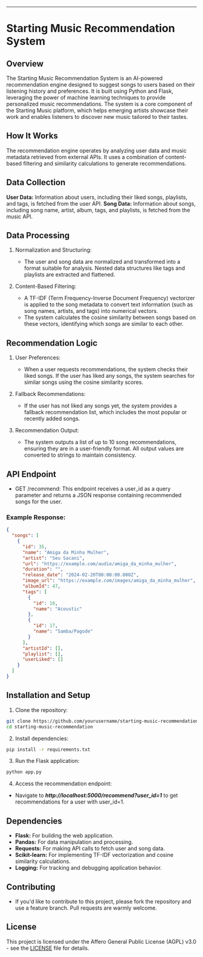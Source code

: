---
# Starting Music Recommendation System

## Overview
The Starting Music Recommendation System is an AI-powered recommendation engine designed to suggest songs to users based on their listening history and preferences. It is built using Python and Flask, leveraging the power of machine learning techniques to provide personalized music recommendations. The system is a core component of the Starting Music platform, which helps emerging artists showcase their work and enables listeners to discover new music tailored to their tastes.

## How It Works
The recommendation engine operates by analyzing user data and music metadata retrieved from external APIs. It uses a combination of content-based filtering and similarity calculations to generate recommendations.

## Data Collection
**User Data:** Information about users, including their liked songs, playlists, and tags, is fetched from the user API.
**Song Data:** Information about songs, including song name, artist, album, tags, and playlists, is fetched from the music API.

## Data Processing
1. Normalization and Structuring:

    - The user and song data are normalized and transformed into a format suitable for analysis. Nested data structures like tags and playlists are extracted and flattened.

2. Content-Based Filtering:

    - A TF-IDF (Term Frequency-Inverse Document Frequency) vectorizer is applied to the song metadata to convert text information (such as song names, artists, and tags) into numerical vectors.
    - The system calculates the cosine similarity between songs based on these vectors, identifying which songs are similar to each other.

## Recommendation Logic
1. User Preferences:

    - When a user requests recommendations, the system checks their liked songs. If the user has liked any songs, the system searches for similar songs using the cosine similarity scores.

2. Fallback Recommendations:

    - If the user has not liked any songs yet, the system provides a fallback recommendation list, which includes the most popular or recently added songs.

3. Recommendation Output:

    - The system outputs a list of up to 10 song recommendations, ensuring they are in a user-friendly format. All output values are converted to strings to maintain consistency.

## API Endpoint

- GET /recommend: This endpoint receives a user_id as a query parameter and returns a JSON response containing recommended songs for the user.


### Example Response:


```json
{
  "songs": [
    {
      "id": 35,
      "name": "Amiga da Minha Mulher",
      "artist": "Seu Sacani",
      "url": "https://example.com/audio/amiga_da_minha_mulher",
      "duration": "",
      "release_date": "2024-02-20T00:00:00.000Z",
      "image_url": "https://example.com/images/amiga_da_minha_mulher",
      "albumId": 47,
      "tags": [
        {
          "id": 16,
          "name": "Acoustic"
        },
        {
          "id": 17,
          "name": "Samba/Pagode"
        }
      ],
      "artistId": [],
      "playlist": [],
      "userLiked": []
    }
  ]
}
```

## Installation and Setup

1. Clone the repository:

```bash
git clone https://github.com/yourusername/starting-music-recommendation.git
cd starting-music-recommendation
```

2. Install dependencies:

```bash
pip install -r requirements.txt
```

3. Run the Flask application:

```bash
python app.py
```

4. Access the recommendation endpoint:

- Navigate to ***http://localhost:5000/recommend?user_id=1*** to get recommendations for a user with user_id=1.

## Dependencies
- **Flask:** For building the web application.
- **Pandas:** For data manipulation and processing.
- **Requests:** For making API calls to fetch user and song data.
- **Scikit-learn:** For implementing TF-IDF vectorization and cosine similarity calculations.
- **Logging:** For tracking and debugging application behavior.

## Contributing
- If you'd like to contribute to this project, please fork the repository and use a feature branch. Pull requests are warmly welcome.

## License

This project is licensed under the Affero General Public License (AGPL) v3.0 - see the [LICENSE](LICENSE) file for details.
